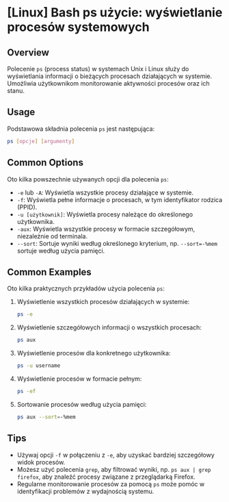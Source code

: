# [Linux] Bash ps użycie: wyświetlanie procesów systemowych

## Overview
Polecenie `ps` (process status) w systemach Unix i Linux służy do wyświetlania informacji o bieżących procesach działających w systemie. Umożliwia użytkownikom monitorowanie aktywności procesów oraz ich stanu.

## Usage
Podstawowa składnia polecenia `ps` jest następująca:

```bash
ps [opcje] [argumenty]
```

## Common Options
Oto kilka powszechnie używanych opcji dla polecenia `ps`:

- `-e` lub `-A`: Wyświetla wszystkie procesy działające w systemie.
- `-f`: Wyświetla pełne informacje o procesach, w tym identyfikator rodzica (PPID).
- `-u [użytkownik]`: Wyświetla procesy należące do określonego użytkownika.
- `-aux`: Wyświetla wszystkie procesy w formacie szczegółowym, niezależnie od terminala.
- `--sort`: Sortuje wyniki według określonego kryterium, np. `--sort=-%mem` sortuje według użycia pamięci.

## Common Examples
Oto kilka praktycznych przykładów użycia polecenia `ps`:

1. Wyświetlenie wszystkich procesów działających w systemie:
   ```bash
   ps -e
   ```

2. Wyświetlenie szczegółowych informacji o wszystkich procesach:
   ```bash
   ps aux
   ```

3. Wyświetlenie procesów dla konkretnego użytkownika:
   ```bash
   ps -u username
   ```

4. Wyświetlenie procesów w formacie pełnym:
   ```bash
   ps -ef
   ```

5. Sortowanie procesów według użycia pamięci:
   ```bash
   ps aux --sort=-%mem
   ```

## Tips
- Używaj opcji `-f` w połączeniu z `-e`, aby uzyskać bardziej szczegółowy widok procesów.
- Możesz użyć polecenia `grep`, aby filtrować wyniki, np. `ps aux | grep firefox`, aby znaleźć procesy związane z przeglądarką Firefox.
- Regularne monitorowanie procesów za pomocą `ps` może pomóc w identyfikacji problemów z wydajnością systemu.